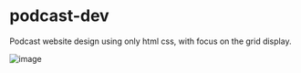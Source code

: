 # podcast-dev
Podcast website design using only html css, with focus on the grid display.

![image](https://github.com/brogna00/podcast-dev/assets/93611151/b17e9f45-d602-4cec-ac34-2a68e893e2ec)
